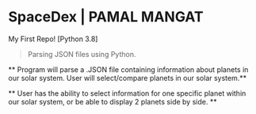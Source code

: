 # SpaceDex | PAMAL MANGAT 

My First Repo! 
[Python 3.8]
> Parsing JSON files using Python. 

** Program will parse a .JSON file containing information about planets in our solar system. 
  User will select/compare planets in our solar system.**
  
** User has the ability to select information for one specific planet within our solar system, 
or be able to display 2 planets side by side. **




